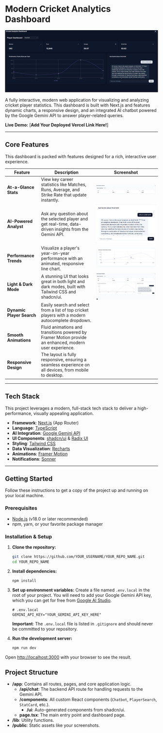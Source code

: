 # Modern Cricket Analytics Dashboard

![Cricket Analytics Dashboard - Dark Mode](public/screenshot-dark.png)

A fully interactive, modern web application for visualizing and analyzing cricket player statistics. This dashboard is built with Next.js and features dynamic charts, a responsive design, and an integrated AI chatbot powered by the Google Gemini API to answer player-related queries.

**Live Demo:** [**Add Your Deployed Vercel Link Here!**]

---

## Core Features

This dashboard is packed with features designed for a rich, interactive user experience.

| Feature                 | Description                                                                                             | Screenshot                                        |
| ----------------------- | ------------------------------------------------------------------------------------------------------- | ------------------------------------------------- |
| **At-a-Glance Stats**   | View key career statistics like Matches, Runs, Average, and Strike Rate that update instantly.            | ![Stat Cards](public/features-stats.png)          |
| **AI-Powered Analyst**  | Ask any question about the selected player and get real-time, data-driven insights from the Gemini API.   | ![AI Chatbot](public/features-chatbot.png)        |
| **Performance Trends**  | Visualize a player's year-on-year performance with an animated, responsive line chart.                  | ![Performance Chart](public/features-chart.png)   |
| **Light & Dark Mode**   | A stunning UI that looks great in both light and dark modes, built with Tailwind CSS and shadcn/ui.       | ![Cricket Dashboard - Light Mode](public/screenshot-light.png) |
| **Dynamic Player Search**| Easily search and select from a list of top cricket players with a modern autocomplete dropdown.        |                                                   |
| **Smooth Animations**   | Fluid animations and transitions powered by Framer Motion provide an enhanced, modern user experience.  |                                                   |
| **Responsive Design**   | The layout is fully responsive, ensuring a seamless experience on all devices, from mobile to desktop.    |                                                   |

---

## Tech Stack

This project leverages a modern, full-stack tech stack to deliver a high-performance, visually appealing application.

-   **Framework**: [Next.js](https://nextjs.org/) (App Router)
-   **Language**: [TypeScript](https://www.typescriptlang.org/)
-   **AI Integration**: [Google Gemini API](https://ai.google.dev/)
-   **UI Components**: [shadcn/ui](https://ui.shadcn.com/) & [Radix UI](https://www.radix-ui.com/)
-   **Styling**: [Tailwind CSS](https://tailwindcss.com/)
-   **Data Visualization**: [Recharts](https://recharts.org/)
-   **Animations**: [Framer Motion](https://www.framer.com/motion/)
-   **Notifications**: [Sonner](https://sonner.emilkowal.ski/)

---

## Getting Started

Follow these instructions to get a copy of the project up and running on your local machine.

### Prerequisites

-   [Node.js](https://nodejs.org/) (v18.0 or later recommended)
-   npm, yarn, or your favorite package manager

### Installation & Setup

1.  **Clone the repository:**
    ```bash
    git clone https://github.com/YOUR_USERNAME/YOUR_REPO_NAME.git
    cd YOUR_REPO_NAME
    ```

2.  **Install dependencies:**
    ```bash
    npm install
    ```

3.  **Set up environment variables:**
    Create a file named `.env.local` in the root of your project. You will need to add your Google Gemini API key, which you can get for free from [Google AI Studio](https://aistudio.google.com/app/apikey).

    ```env
    # .env.local
    GEMINI_API_KEY="YOUR_GEMINI_API_KEY_HERE"
    ```
    **Important**: The `.env.local` file is listed in `.gitignore` and should never be committed to your repository.

4.  **Run the development server:**
    ```bash
    npm run dev
    ```

Open [http://localhost:3000](http://localhost:3000) with your browser to see the result.



## Project Structure

-   **/app**: Contains all routes, pages, and core application logic.
    -   **/api/chat**: The backend API route for handling requests to the Gemini API.
    -   **/components**: All custom React components (`Chatbot`, `PlayerSearch`, `StatCard`, etc.).
        -   **/ui**: Auto-generated components from shadcn/ui.
    -   **page.tsx**: The main entry point and dashboard page.
-   **/lib**: Utility functions.
-   **/public**: Static assets like your screenshots.